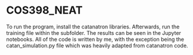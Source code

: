 # COS398_NEAT
To run the program, install the catanatron libraries.
Afterwards, run the training file within the subfolder.
The results can be seen in the Jupyter notebooks.
All of the code is written by me, with the exception being the catan_simulation.py file which was heavily adapted from catanatron code.
